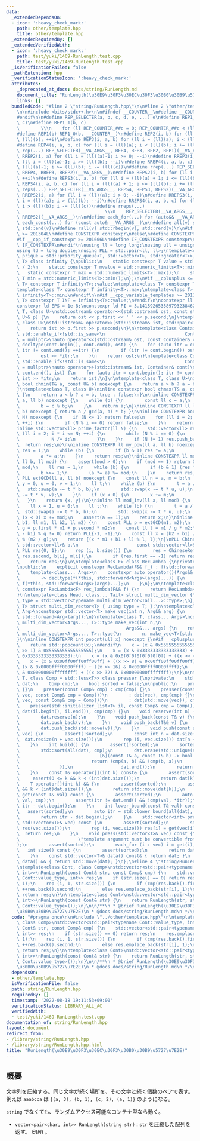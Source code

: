 ```yaml
---
data:
  _extendedDependsOn:
  - icon: ':heavy_check_mark:'
    path: other/template.hpp
    title: other/template.hpp
  _extendedRequiredBy: []
  _extendedVerifiedWith:
  - icon: ':heavy_check_mark:'
    path: test/yuki/1469-RunLength.test.cpp
    title: test/yuki/1469-RunLength.test.cpp
  _isVerificationFailed: false
  _pathExtension: hpp
  _verificationStatusIcon: ':heavy_check_mark:'
  attributes:
    _deprecated_at_docs: docs/string/RunLength.md
    document_title: "RunLength(\u30E9\u30F3\u30EC\u30F3\u30B0\u30B9\u5727\u7E2E)"
    links: []
  bundledCode: "#line 2 \"string/RunLength.hpp\"\n\n#line 2 \"other/template.hpp\"\
    \n\n#include <bits/stdc++.h>\n\n#ifndef __COUNTER__\n#define __COUNTER__ __LINE__\n\
    #endif\n\n#define REP_SELECTER(a, b, c, d, e, ...) e\n#define REP1_0(b, c) REP1_1(b,\
    \ c)\n#define REP1_1(b, c)                                                   \
    \        \\\n    for (ll REP_COUNTER_##c = 0; REP_COUNTER_##c < (ll)(b); ++REP_COUNTER_##c)\n\
    #define REP1(b) REP1_0(b, __COUNTER__)\n#define REP2(i, b) for (ll i = 0; i <\
    \ (ll)(b); ++i)\n#define REP3(i, a, b) for (ll i = (ll)(a); i < (ll)(b); ++i)\n\
    #define REP4(i, a, b, c) for (ll i = (ll)(a); i < (ll)(b); i += (ll)(c))\n#define\
    \ rep(...) REP_SELECTER(__VA_ARGS__, REP4, REP3, REP2, REP1)(__VA_ARGS__)\n#define\
    \ RREP2(i, a) for (ll i = (ll)(a)-1; i >= 0; --i)\n#define RREP3(i, a, b) for\
    \ (ll i = (ll)(a)-1; i >= (ll)(b); --i)\n#define RREP4(i, a, b, c) for (ll i =\
    \ (ll)(a)-1; i >= (ll)(b); i -= (ll)(c))\n#define rrep(...) REP_SELECTER(__VA_ARGS__,\
    \ RREP4, RREP3, RREP2)(__VA_ARGS__)\n#define REPS2(i, b) for (ll i = 1; i <= (ll)(b);\
    \ ++i)\n#define REPS3(i, a, b) for (ll i = (ll)(a) + 1; i <= (ll)(b); ++i)\n#define\
    \ REPS4(i, a, b, c) for (ll i = (ll)(a) + 1; i <= (ll)(b); i += (ll)(c))\n#define\
    \ reps(...) REP_SELECTER(__VA_ARGS__, REPS4, REPS3, REPS2)(__VA_ARGS__)\n#define\
    \ RREPS2(i, a) for (ll i = (ll)(a); i > 0; --i)\n#define RREPS3(i, a, b) for (ll\
    \ i = (ll)(a); i > (ll)(b); --i)\n#define RREPS4(i, a, b, c) for (ll i = (ll)(a);\
    \ i > (ll)(b); i -= (ll)(c))\n#define rreps(...)                             \
    \                                \\\n    REP_SELECTER(__VA_ARGS__, RREPS4, RREPS3,\
    \ RREPS2)(__VA_ARGS__)\n\n#define each_for(...) for (auto&& __VA_ARGS__)\n#define\
    \ each_const(...) for (const auto& __VA_ARGS__)\n\n#define all(v) std::begin(v),\
    \ std::end(v)\n#define rall(v) std::rbegin(v), std::rend(v)\n\n#if __cpp_constexpr\
    \ >= 201304L\n#define CONSTEXPR constexpr\n#else\n#define CONSTEXPR\n#endif\n\n\
    #if __cpp_if_constexpr >= 201606L\n#define IF_CONSTEXPR constexpr\n#else\n#define\
    \ IF_CONSTEXPR\n#endif\n\nusing ll = long long;\nusing ull = unsigned long long;\n\
    using ld = long double;\nusing PLL = std::pair<ll, ll>;\ntemplate<class T>\nusing\
    \ prique = std::priority_queue<T, std::vector<T>, std::greater<T>>;\n\ntemplate<class\
    \ T> class infinity {\npublic:\n    static constexpr T value = std::numeric_limits<T>::max()\
    \ / 2;\n    static constexpr T mvalue = std::numeric_limits<T>::min() / 2;\n \
    \   static constexpr T max = std::numeric_limits<T>::max();\n    static constexpr\
    \ T min = std::numeric_limits<T>::min();\n};\n\n#if __cplusplus <= 201402L\ntemplate<class\
    \ T> constexpr T infinity<T>::value;\ntemplate<class T> constexpr T infinity<T>::mvalue;\n\
    template<class T> constexpr T infinity<T>::max;\ntemplate<class T> constexpr T\
    \ infinity<T>::min;\n#endif\n\n#if __cpp_variable_templates >= 201304L\ntemplate<class\
    \ T> constexpr T INF = infinity<T>::value;\n#endif\n\nconstexpr ll inf = infinity<ll>::value;\n\
    constexpr ld EPS = 1e-8;\nconstexpr ld PI = 3.1415926535897932384626;\n\ntemplate<class\
    \ T, class U>\nstd::ostream& operator<<(std::ostream& ost, const std::pair<T,\
    \ U>& p) {\n    return ost << p.first << ' ' << p.second;\n}\ntemplate<class T,\
    \ class U>\nstd::istream& operator>>(std::istream& ist, std::pair<T, U>& p) {\n\
    \    return ist >> p.first >> p.second;\n}\n\ntemplate<class Container, typename\
    \ std::enable_if<!std::is_same<\n                              Container, std::string>::value>::type*\
    \ = nullptr>\nauto operator<<(std::ostream& ost, const Container& cont)\n    ->\
    \ decltype(cont.begin(), cont.end(), ost) {\n    for (auto itr = cont.begin();\
    \ itr != cont.end(); ++itr) {\n        if (itr != cont.begin()) ost << ' ';\n\
    \        ost << *itr;\n    }\n    return ost;\n}\ntemplate<class Container, typename\
    \ std::enable_if<!std::is_same<\n                              Container, std::string>::value>::type*\
    \ = nullptr>\nauto operator>>(std::istream& ist, Container& cont)\n    -> decltype(cont.begin(),\
    \ cont.end(), ist) {\n    for (auto itr = cont.begin(); itr != cont.end(); ++itr)\
    \ ist >> *itr;\n    return ist;\n}\n\ntemplate<class T, class U>\ninline constexpr\
    \ bool chmin(T& a, const U& b) noexcept {\n    return a > b ? a = b, true : false;\n\
    }\ntemplate<class T, class U>\ninline constexpr bool chmax(T& a, const U& b) noexcept\
    \ {\n    return a < b ? a = b, true : false;\n}\n\ninline CONSTEXPR ll gcd(ll\
    \ a, ll b) noexcept {\n    while (b) {\n        const ll c = a;\n        a = b;\n\
    \        b = c % b;\n    }\n    return a;\n}\ninline CONSTEXPR ll lcm(ll a, ll\
    \ b) noexcept { return a / gcd(a, b) * b; }\n\ninline CONSTEXPR bool is_prime(ll\
    \ N) noexcept {\n    if (N <= 1) return false;\n    for (ll i = 2; i * i <= N;\
    \ ++i) {\n        if (N % i == 0) return false;\n    }\n    return true;\n}\n\
    inline std::vector<ll> prime_factor(ll N) {\n    std::vector<ll> res;\n    for\
    \ (ll i = 2; i * i <= N; ++i) {\n        while (N % i == 0) {\n            res.push_back(i);\n\
    \            N /= i;\n        }\n    }\n    if (N != 1) res.push_back(N);\n  \
    \  return res;\n}\n\ninline CONSTEXPR ll my_pow(ll a, ll b) noexcept {\n    ll\
    \ res = 1;\n    while (b) {\n        if (b & 1) res *= a;\n        b >>= 1;\n\
    \        a *= a;\n    }\n    return res;\n}\ninline CONSTEXPR ll mod_pow(ll a,\
    \ ll b, ll mod) {\n    assert(mod > 0);\n    if (mod == 1) return 0;\n    a %=\
    \ mod;\n    ll res = 1;\n    while (b) {\n        if (b & 1) (res *= a) %= mod;\n\
    \        b >>= 1;\n        (a *= a) %= mod;\n    }\n    return res;\n}\n\ninline\
    \ PLL extGCD(ll a, ll b) noexcept {\n    const ll n = a, m = b;\n    ll x = 1,\
    \ y = 0, u = 0, v = 1;\n    ll t;\n    while (b) {\n        t = a / b;\n     \
    \   std::swap(a -= t * b, b);\n        std::swap(x -= t * u, u);\n        std::swap(y\
    \ -= t * v, v);\n    }\n    if (x < 0) {\n        x += m;\n        y -= n;\n \
    \   }\n    return {x, y};\n}\ninline ll mod_inv(ll a, ll mod) {\n    ll b = mod;\n\
    \    ll x = 1, u = 0;\n    ll t;\n    while (b) {\n        t = a / b;\n      \
    \  std::swap(a -= t * b, b);\n        std::swap(x -= t * u, u);\n    }\n    if\
    \ (x < 0) x += mod;\n    assert(a == 1);\n    return x;\n}\ninline PLL ChineseRemainder(ll\
    \ b1, ll m1, ll b2, ll m2) {\n    const PLL p = extGCD(m1, m2);\n    const ll\
    \ g = p.first * m1 + p.second * m2;\n    const ll l = m1 / g * m2;\n    if ((b2\
    \ - b1) % g != 0) return PLL{-1, -1};\n    const ll x = (b2 - b1) / g * p.first\
    \ % (m2 / g);\n    return {(x * m1 + b1 + l) % l, l};\n}\nPLL ChineseRemainders(const\
    \ std::vector<ll>& b,\n                      const std::vector<ll>& m) {\n   \
    \ PLL res{0, 1};\n    rep (i, b.size()) {\n        res = ChineseRemainder(res.first,\
    \ res.second, b[i], m[i]);\n        if (res.first == -1) return res;\n    }\n\
    \    return res;\n}\n\ntemplate<class F> class RecLambda {\nprivate:\n    F f;\n\
    \npublic:\n    explicit constexpr RecLambda(F&& f_) : f(std::forward<F>(f_)) {}\n\
    \    template<class... Args>\n    constexpr auto operator()(Args&&... args) const\n\
    \        -> decltype(f(*this, std::forward<Args>(args)...)) {\n        return\
    \ f(*this, std::forward<Args>(args)...);\n    }\n};\n\ntemplate<class F> inline\
    \ constexpr RecLambda<F> rec_lambda(F&& f) {\n    return RecLambda<F>(std::forward<F>(f));\n\
    }\n\ntemplate<class Head, class... Tail> struct multi_dim_vector {\n    using\
    \ type = std::vector<typename multi_dim_vector<Tail...>::type>;\n};\ntemplate<class\
    \ T> struct multi_dim_vector<T> { using type = T; };\n\ntemplate<class T, class\
    \ Arg>\nconstexpr std::vector<T> make_vec(int n, Arg&& arg) {\n    return std::vector<T>(n,\
    \ std::forward<Arg>(arg));\n}\ntemplate<class T, class... Args>\nconstexpr typename\
    \ multi_dim_vector<Args..., T>::type make_vec(int n,\n                       \
    \                                        Args&&... args) {\n    return typename\
    \ multi_dim_vector<Args..., T>::type(\n        n, make_vec<T>(std::forward<Args>(args)...));\n\
    }\n\ninline CONSTEXPR int popcnt(ull x) noexcept {\n#if __cplusplus >= 202002L\n\
    \    return std::popcount(x);\n#endif\n    x = (x & 0x5555555555555555) + ((x\
    \ >> 1) & 0x5555555555555555);\n    x = (x & 0x3333333333333333) + ((x >> 2) &\
    \ 0x3333333333333333);\n    x = (x & 0x0f0f0f0f0f0f0f0f) + ((x >> 4) & 0x0f0f0f0f0f0f0f0f);\n\
    \    x = (x & 0x00ff00ff00ff00ff) + ((x >> 8) & 0x00ff00ff00ff00ff);\n    x =\
    \ (x & 0x0000ffff0000ffff) + ((x >> 16) & 0x0000ffff0000ffff);\n    return (x\
    \ & 0x00000000ffffffff) + ((x >> 32) & 0x00000000ffffffff);\n}\n\ntemplate<class\
    \ T, class Comp = std::less<T>> class presser {\nprivate:\n    std::vector<T>\
    \ dat;\n    Comp cmp;\n    bool sorted = false;\n\npublic:\n    presser() : presser(Comp())\
    \ {}\n    presser(const Comp& cmp) : cmp(cmp) {}\n    presser(const std::vector<T>&\
    \ vec, const Comp& cmp = Comp())\n        : dat(vec), cmp(cmp) {}\n    presser(std::vector<T>&&\
    \ vec, const Comp& cmp = Comp())\n        : dat(std::move(vec)), cmp(cmp) {}\n\
    \    presser(std::initializer_list<T> il, const Comp& cmp = Comp())\n        :\
    \ dat(il.begin(), il.end()), cmp(cmp) {}\n    void reserve(int n) {\n        assert(!sorted);\n\
    \        dat.reserve(n);\n    }\n    void push_back(const T& v) {\n        assert(!sorted);\n\
    \        dat.push_back(v);\n    }\n    void push_back(T&& v) {\n        assert(!sorted);\n\
    \        dat.push_back(std::move(v));\n    }\n    void push(const std::vector<T>&\
    \ vec) {\n        assert(!sorted);\n        const int n = dat.size();\n      \
    \  dat.resize(n + vec.size());\n        rep (i, vec.size()) dat[n + i] = vec[i];\n\
    \    }\n    int build() {\n        assert(!sorted);\n        sorted = true;\n\
    \        std::sort(all(dat), cmp);\n        dat.erase(std::unique(all(dat),\n\
    \                              [&](const T& a, const T& b) -> bool {\n       \
    \                           return !cmp(a, b) && !cmp(b, a);\n               \
    \               }),\n                  dat.end());\n        return dat.size();\n\
    \    }\n    const T& operator[](int k) const& {\n        assert(sorted);\n   \
    \     assert(0 <= k && k < (int)dat.size());\n        return dat[k];\n    }\n\
    \    T operator[](int k) && {\n        assert(sorted);\n        assert(0 <= k\
    \ && k < (int)dat.size());\n        return std::move(dat[k]);\n    }\n    int\
    \ get(const T& val) const {\n        assert(sorted);\n        auto itr = std::lower_bound(all(dat),\
    \ val, cmp);\n        assert(itr != dat.end() && !cmp(val, *itr));\n        return\
    \ itr - dat.begin();\n    }\n    int lower_bound(const T& val) const {\n     \
    \   assert(sorted);\n        auto itr = std::lower_bound(all(dat), val, cmp);\n\
    \        return itr - dat.begin();\n    }\n    std::vector<int> pressed(const\
    \ std::vector<T>& vec) const {\n        assert(sorted);\n        std::vector<int>\
    \ res(vec.size());\n        rep (i, vec.size()) res[i] = get(vec[i]);\n      \
    \  return res;\n    }\n    void press(std::vector<T>& vec) const {\n        static_assert(std::is_integral<T>::value,\n\
    \                      \"template argument must be convertible from int type\"\
    );\n        assert(sorted);\n        each_for (i : vec) i = get(i);\n    }\n \
    \   int size() const {\n        assert(sorted);\n        return dat.size();\n\
    \    }\n    const std::vector<T>& data() const& { return dat; }\n    std::vector<T>\
    \ data() && { return std::move(dat); }\n};\n#line 4 \"string/RunLength.hpp\"\n\
    \ntemplate<class Cont, class Comp>\nstd::vector<std::pair<typename Cont::value_type,\
    \ int>>\nRunLength(const Cont& str, const Comp& cmp) {\n    std::vector<std::pair<typename\
    \ Cont::value_type, int>> res;\n    if (str.size() == 0) return res;\n    res.emplace_back(str[0],\
    \ 1);\n    rep (i, 1, str.size()) {\n        if (cmp(res.back().first, str[i]))\
    \ ++res.back().second;\n        else res.emplace_back(str[i], 1);\n    }\n   \
    \ return res;\n}\n\ntemplate<class Cont>\nstd::vector<std::pair<typename Cont::value_type,\
    \ int>>\nRunLength(const Cont& str) {\n    return RunLength(str, std::equal_to<typename\
    \ Cont::value_type>());\n}\n\n/**\n * @brief RunLength(\u30E9\u30F3\u30EC\u30F3\
    \u30B0\u30B9\u5727\u7E2E)\n * @docs docs/string/RunLength.md\n */\n"
  code: "#pragma once\n\n#include \"../other/template.hpp\"\n\ntemplate<class Cont,\
    \ class Comp>\nstd::vector<std::pair<typename Cont::value_type, int>>\nRunLength(const\
    \ Cont& str, const Comp& cmp) {\n    std::vector<std::pair<typename Cont::value_type,\
    \ int>> res;\n    if (str.size() == 0) return res;\n    res.emplace_back(str[0],\
    \ 1);\n    rep (i, 1, str.size()) {\n        if (cmp(res.back().first, str[i]))\
    \ ++res.back().second;\n        else res.emplace_back(str[i], 1);\n    }\n   \
    \ return res;\n}\n\ntemplate<class Cont>\nstd::vector<std::pair<typename Cont::value_type,\
    \ int>>\nRunLength(const Cont& str) {\n    return RunLength(str, std::equal_to<typename\
    \ Cont::value_type>());\n}\n\n/**\n * @brief RunLength(\u30E9\u30F3\u30EC\u30F3\
    \u30B0\u30B9\u5727\u7E2E)\n * @docs docs/string/RunLength.md\n */\n"
  dependsOn:
  - other/template.hpp
  isVerificationFile: false
  path: string/RunLength.hpp
  requiredBy: []
  timestamp: '2022-08-18 19:11:53+09:00'
  verificationStatus: LIBRARY_ALL_AC
  verifiedWith:
  - test/yuki/1469-RunLength.test.cpp
documentation_of: string/RunLength.hpp
layout: document
redirect_from:
- /library/string/RunLength.hpp
- /library/string/RunLength.hpp.html
title: "RunLength(\u30E9\u30F3\u30EC\u30F3\u30B0\u30B9\u5727\u7E2E)"
---
```

## 概要

文字列を圧縮する。同じ文字が続く場所を、その文字と続く個数のペアで表す。例えば `aaabcca` は `{(a, 3), (b, 1), (c, 2), (a, 1)}` のようになる。

`string` でなくても、ランダムアクセス可能なコンテナ型なら動く。

- `vector<pair<char, int>> RunLength(string str)` : `str` を圧縮した配列を返す。 $\Theta(N)$ 。

